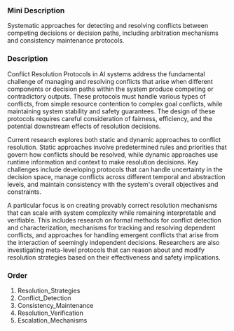### Mini Description

Systematic approaches for detecting and resolving conflicts between competing decisions or decision paths, including arbitration mechanisms and consistency maintenance protocols.

### Description

Conflict Resolution Protocols in AI systems address the fundamental challenge of managing and resolving conflicts that arise when different components or decision paths within the system produce competing or contradictory outputs. These protocols must handle various types of conflicts, from simple resource contention to complex goal conflicts, while maintaining system stability and safety guarantees. The design of these protocols requires careful consideration of fairness, efficiency, and the potential downstream effects of resolution decisions.

Current research explores both static and dynamic approaches to conflict resolution. Static approaches involve predetermined rules and priorities that govern how conflicts should be resolved, while dynamic approaches use runtime information and context to make resolution decisions. Key challenges include developing protocols that can handle uncertainty in the decision space, manage conflicts across different temporal and abstraction levels, and maintain consistency with the system's overall objectives and constraints.

A particular focus is on creating provably correct resolution mechanisms that can scale with system complexity while remaining interpretable and verifiable. This includes research on formal methods for conflict detection and characterization, mechanisms for tracking and resolving dependent conflicts, and approaches for handling emergent conflicts that arise from the interaction of seemingly independent decisions. Researchers are also investigating meta-level protocols that can reason about and modify resolution strategies based on their effectiveness and safety implications.

### Order

1. Resolution_Strategies
2. Conflict_Detection
3. Consistency_Maintenance
4. Resolution_Verification
5. Escalation_Mechanisms
